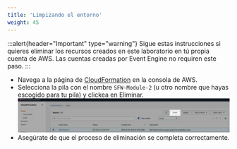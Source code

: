```yaml
---
title: 'Limpizando el entorno'
weight: 45
---
```


:::alert{header="Important" type="warning"}
Sigue estas instrucciones si quieres eliminar los recursos creados en este laboratorio en tú propia cuenta de AWS. Las cuentas creadas por Event Engine no requiren este paso.
:::

- Navega a la página de [CloudFormation](https://console.aws.amazon.com/cloudformation/home) en la consola de AWS.
- Selecciona la pila con el nombre `SFW-Module-2` (u otro nombre que hayas escogido para tu pila) y clickea en Eliminar.
  ![CloudFormation delete](/static/img/setup/setup-cloudformation-delete.png)
- Asegúrate de que el proceso de eliminación se completa correctamente.

